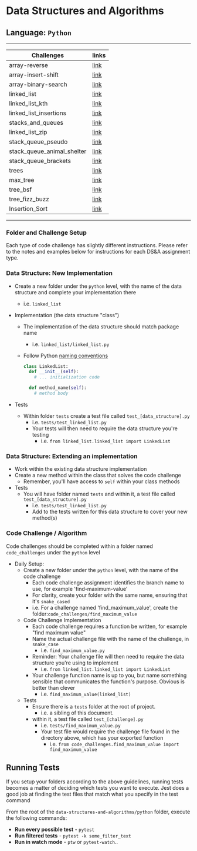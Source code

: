 # Data Structures and Algorithms

## Language: `Python`

___

 | Challenges       |         links        |
  | ----------- | -------------------- |
  | array-reverse  | [link](https://bashartaamneh.github.io/data-structures-and-algorithms/python/code_challenges/array-reverse/)    |
 | array-insert-shift  | [link](https://bashartaamneh.github.io/data-structures-and-algorithms/python/code_challenges/array-insert-shift/)    |
| array-binary-search  | [link](https://bashartaamneh.github.io/data-structures-and-algorithms/python/code_challenges/array-binary-search/)    |
| linked_list  | [link](https://bashartaamneh.github.io/data-structures-and-algorithms/python/linked_list/)    |
| linked_list_kth  | [link](https://bashartaamneh.github.io/data-structures-and-algorithms/python/linked_list/linked_list_kth)    |
| linked_list_insertions  | [link](https://bashartaamneh.github.io/data-structures-and-algorithms/python/linked_list/linked_list_insertions/)    |
| stacks_and_queues  | [link](https://bashartaamneh.github.io/data-structures-and-algorithms/python/linked_list/stacks_and_queues/)    |
| linked_list_zip  | [link](https://bashartaamneh.github.io/data-structures-and-algorithms/python/linked_list/linked_list_zip/)    |
| stack_queue_pseudo  | [link](https://bashartaamneh.github.io/data-structures-and-algorithms/python/linked_list/stack_queue_pseudo/)    |
| stack_queue_animal_shelter  | [link](https://bashartaamneh.github.io/data-structures-and-algorithms/python/linked_list/stack_queue_animal_shelter/)    |
| stack_queue_brackets  | [link](https://bashartaamneh.github.io/data-structures-and-algorithms/python/linked_list/stack_queue_brackets/)    |
| trees  | [link](https://bashartaamneh.github.io/data-structures-and-algorithms/python/linked_list/trees/)    |
| max_tree  | [link](https://bashartaamneh.github.io/data-structures-and-algorithms/python/linked_list/max_tree/)    |
| tree_bsf  | [link](https://bashartaamneh.github.io/data-structures-and-algorithms/python/linked_list/tree_bsf/)    |
| tree_fizz_buzz  | [link](https://bashartaamneh.github.io/data-structures-and-algorithms/python/linked_list/tree_fizz_buzz/)    |
| Insertion_Sort  | [link](https://bashartaamneh.github.io/data-structures-and-algorithms/python/Insertion_Sort/)    |
___

### Folder and Challenge Setup

Each type of code challenge has slightly different instructions. Please refer to the notes and examples below for instructions for each DS&A assignment type.

### Data Structure: New Implementation

- Create a new folder under the `python` level, with the name of the data structure and complete your implementation there
  - i.e. `linked_list`
- Implementation (the data structure "class")
  - The implementation of the data structure should match package name
    - i.e. `linked_list/linked_list.py`
  - Follow Python [naming conventions](https://www.python.org/dev/peps/pep-0008/#naming-conventions)

    ```python
    class LinkedList:
      def __init__(self):
        # ... initialization code

      def method_name(self):
        # method body
    ```

- Tests
  - Within folder `tests` create a test file called `test_[data_structure].py`
    - i.e. `tests/test_linked_list.py`
    - Your tests will then need to require the data structure you're testing
      - i.e. `from linked_list.linked_list import LinkedList`

### Data Structure: Extending an implementation

- Work within the existing data structure implementation
- Create a new method within the class that solves the code challenge
  - Remember, you'll have access to `self` within your class methods
- Tests
  - You will have folder named `tests` and within it, a test file called `test_[data_structure].py`
    - i.e. `tests/test_linked_list.py`
    - Add to the tests written for this data structure to cover your new method(s)

### Code Challenge / Algorithm

Code challenges should be completed within a folder named `code_challenges` under the `python` level

- Daily Setup:
  - Create a new folder under the `python` level, with the name of the code challenge
    - Each code challenge assignment identifies the branch name to use, for example 'find-maximum-value'
    - For clarity, create your folder with the same name, ensuring that it's `snake_cased`
    - i.e. For a challenge named 'find_maximum_value', create the folder:`code_challenges/find_maximum_value`
  - Code Challenge Implementation
    - Each code challenge requires a function be written, for example "find maximum value"
    - Name the actual challenge file with the name of the challenge, in `snake_case`
      - i.e. `find_maximum_value.py`
    - Reminder: Your challenge file will then need to require the data structure you're using to implement
      - i.e. `from linked_list.linked_list import LinkedList`
    - Your challenge function name is up to you, but name something sensible that communicates the function's purpose. Obvious is better than clever
      - i.e. `find_maximum_value(linked_list)`
  - Tests
    - Ensure there is a `tests` folder at the root of project.
      - i.e. a sibling of this document.
    - within it, a test file called `test_[challenge].py`
      - i.e. `tests/find_maximum_value.py`
      - Your test file would require the challenge file found in the directory above, which has your exported function
        - i.e. `from code_challenges.find_maximum_value import find_maximum_value`

## Running Tests

If you setup your folders according to the above guidelines, running tests becomes a matter of deciding which tests you want to execute.  Jest does a good job at finding the test files that match what you specify in the test command

From the root of the `data-structures-and-algorithms/python` folder, execute the following commands:

- **Run every possible test** - `pytest`
- **Run filtered tests** - `pytest -k some_filter_text`
- **Run in watch mode** - `ptw` or `pytest-watch`..

